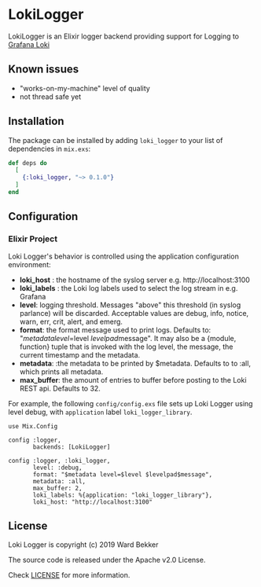 # LokiLogger

LokiLogger is an Elixir logger backend providing support for Logging to [Grafana Loki](https://github.com/grafana/loki)

## Known issues

* "works-on-my-machine" level of quality
* not thread safe yet

## Installation

The package can be installed by adding `loki_logger` to your list of dependencies in `mix.exs`:

```elixir
def deps do
  [
    {:loki_logger, "~> 0.1.0"}
  ]
end
```

## Configuration

### Elixir Project

Loki Logger's behavior is controlled using the application configuration environment:

* __loki_host__ : the hostname of the syslog server e.g. http://localhost:3100
* __loki_labels__ : the Loki log labels used to select the log stream in e.g. Grafana 
* __level__: logging threshold. Messages "above" this threshold (in syslog parlance) will be discarded. Acceptable values are debug, info, notice, warn, err, crit, alert, and emerg.
* __format__: the format message used to print logs. Defaults to: "$metadata level=$level $levelpad$message". It may also be a {module, function} tuple that is invoked with the log level, the message, the current timestamp and the metadata.
* __metadata__: :the metadata to be printed by $metadata. Defaults to to :all, which prints all metadata.
* __max_buffer__: the amount of entries to buffer before posting to the Loki REST api. Defaults to 32.  

For example, the following `config/config.exs` file sets up Loki Logger using
level debug, with `application` label `loki_logger_library`. 

```
use Mix.Config

config :logger,
       backends: [LokiLogger]

config :logger, :loki_logger,
       level: :debug,
       format: "$metadata level=$level $levelpad$message",
       metadata: :all,
       max_buffer: 2,
       loki_labels: %{application: "loki_logger_library"},
       loki_host: "http://localhost:3100"
```



## License

Loki Logger is copyright (c) 2019 Ward Bekker 

The source code is released under the Apache v2.0 License.

Check [LICENSE](LICENSE) for more information.

